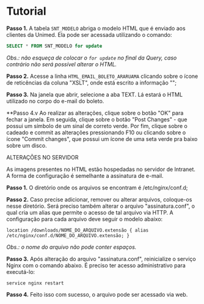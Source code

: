 # Tutorial

**Passo 1.** A tabela `SNT_MODELO` abriga o modelo HTML que é enviado aos clientes da Unimed. Ela pode ser acessada utilizando o comando:

```sql
SELECT * FROM SNT_MODELO for update
```
*Obs.: não esqueça de colocar o `for update` no final da Query, caso contrário não será possível alterar o HTML.*
 
**Passo 2.** Acesse a linha `HTML_EMAIL_BOLETO_ARARUAMA` clicando sobre o ícone de reticências da coluna "XSLT", onde está escrito a informação "<Long>";
 
**Passo 3.** Na janela que abrir, selecione a aba TEXT. Lá estará o HTML utilizado no corpo do e-mail do boleto.
 
**Passo 4.v Ao realizar as alterações, clique sobre o botão "OK" para fechar a janela. Em seguida, clique sobre o botão "Post Changes" - que possui um símbolo de um sinal de correto verde. Por fim, clique sobre o cadeado e commit as alterações pressionando F10 ou clicando sobre o ícone "Commit changes", que possui um ícone de uma seta verde pra baixo sobre um disco.
 
ALTERAÇÕES NO SERVIDOR
 
As imagens presentes no HTML estão hospedadas no servidor de Intranet. A forma de configuração é semelhante a assinatura de e-mail.
 
**Passo 1.** O diretório onde os arquivos se encontram é /etc/nginx/conf.d;
 
**Passo 2.** Caso precise adicionar, remover ou alterar arquivos, coloque-os nesse diretório. Será preciso também alterar o arquivo "assinatura.conf", o qual cria um alias que permite o acesso de tal arquivo via HTTP. A configuração para cada arquivo deve seguir o modelo abaixo:
 
`location /downloads/NOME_DO_ARQUIVO.extensão { alias /etc/nginx/conf.d/NOME_DO_ARQUIVO.extensão; }`
 
*Obs.: o nome do arquivo não pode conter espaços.*
 
**Passo 3.** Após alteração do arquivo "assinatura.conf", reinicialize o serviço Nginx com o comando abaixo. É preciso ter acesso administrativo para executá-lo:
``` 
service nginx restart
```
 
**Passo 4.** Feito isso com sucesso, o arquivo pode ser acessado via web.
